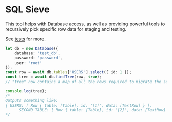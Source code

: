 # SQL Sieve

This tool helps with Database access,
as well as providing powerful tools to recursively pick specific row data for staging and testing.

See [tests](./tests) for more.

```typescript
let db = new Database({
    database: 'test_db',
    password: 'password',
    user: 'root'
});
const row = await db.tables['USERS'].select({ id: 1 });
const tree = await db.findTree(row, true);
// "tree" now contains a map of all the rows required to migrate the selected data into a fresh DB.

console.log(tree);
/*
Outputs something like:
{ USERS: [ Row { table: [Table], id: '[1]', data: [TextRow] } ],
      SECOND_TABLE: [ Row { table: [Table], id: '[2]', data: [TextRow] } ] }
*/
```
